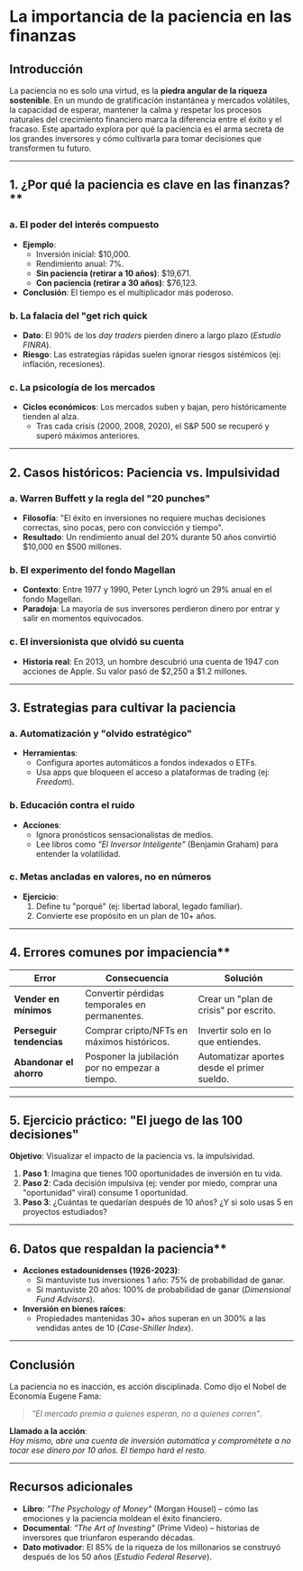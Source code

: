 # La importancia de la paciencia en las finanzas

## Introducción

La paciencia no es solo una virtud, es la **piedra angular de la riqueza sostenible**. En un mundo de gratificación instantánea y mercados volátiles, la capacidad de esperar, mantener la calma y respetar los procesos naturales del crecimiento financiero marca la diferencia entre el éxito y el fracaso. Este apartado explora por qué la paciencia es el arma secreta de los grandes inversores y cómo cultivarla para tomar decisiones que transformen tu futuro.

---

## 1. ¿Por qué la paciencia es clave en las finanzas?**  

### a. El poder del interés compuesto

- **Ejemplo**:  
  - Inversión inicial: $10,000.  
  - Rendimiento anual: 7%.  
  - **Sin paciencia (retirar a 10 años)**: $19,671.  
  - **Con paciencia (retirar a 30 años)**: $76,123.  
- **Conclusión**: El tiempo es el multiplicador más poderoso.  

### b. La falacia del "get rich quick

- **Dato**: El 90% de los *day traders* pierden dinero a largo plazo (*Estudio FINRA*).  
- **Riesgo**: Las estrategias rápidas suelen ignorar riesgos sistémicos (ej: inflación, recesiones).  

### c. La psicología de los mercados

- **Ciclos económicos**: Los mercados suben y bajan, pero históricamente tienden al alza.  
  - Tras cada crisis (2000, 2008, 2020), el S&P 500 se recuperó y superó máximos anteriores.  

---

## 2. Casos históricos: Paciencia vs. Impulsividad

### a. Warren Buffett y la regla del "20 punches"

- **Filosofía**: "El éxito en inversiones no requiere muchas decisiones correctas, sino pocas, pero con convicción y tiempo".  
- **Resultado**: Un rendimiento anual del 20% durante 50 años convirtió $10,000 en $500 millones.  

### b. El experimento del fondo Magellan

- **Contexto**: Entre 1977 y 1990, Peter Lynch logró un 29% anual en el fondo Magellan.  
- **Paradoja**: La mayoría de sus inversores perdieron dinero por entrar y salir en momentos equivocados.  

### c. El inversionista que olvidó su cuenta

- **Historia real**: En 2013, un hombre descubrió una cuenta de 1947 con acciones de Apple. Su valor pasó de $2,250 a $1.2 millones.  

---

## 3. Estrategias para cultivar la paciencia

### a. Automatización y "olvido estratégico"

- **Herramientas**:  
  - Configura aportes automáticos a fondos indexados o ETFs.  
  - Usa apps que bloqueen el acceso a plataformas de trading (ej: *Freedom*).  

### b. Educación contra el ruido

- **Acciones**:  
  - Ignora pronósticos sensacionalistas de medios.  
  - Lee libros como *"El Inversor Inteligente"* (Benjamin Graham) para entender la volatilidad.  

### c. Metas ancladas en valores, no en números

- **Ejercicio**:  
  1. Define tu "porqué" (ej: libertad laboral, legado familiar).  
  2. Convierte ese propósito en un plan de 10+ años.  

---

## 4. Errores comunes por impaciencia**  

| **Error** | **Consecuencia** | **Solución** |  
|-----------|------------------|--------------|  
| **Vender en mínimos**     | Convertir pérdidas temporales en permanentes.     | Crear un "plan de crisis" por escrito. |  
| **Perseguir tendencias** | Comprar cripto/NFTs en máximos históricos.        | Invertir solo en lo que entiendes.     |  
| **Abandonar el ahorro**  | Posponer la jubilación por no empezar a tiempo.   | Automatizar aportes desde el primer sueldo. |  

---

## 5. Ejercicio práctico: "El juego de las 100 decisiones"

**Objetivo**: Visualizar el impacto de la paciencia vs. la impulsividad.  

1. **Paso 1**: Imagina que tienes 100 oportunidades de inversión en tu vida.  
2. **Paso 2**: Cada decisión impulsiva (ej: vender por miedo, comprar una "oportunidad" viral) consume 1 oportunidad.  
3. **Paso 3**: ¿Cuántas te quedarían después de 10 años? ¿Y si solo usas 5 en proyectos estudiados?  

---

## 6. Datos que respaldan la paciencia**  

- **Acciones estadounidenses (1926-2023)**:  
  - Si mantuviste tus inversiones 1 año: 75% de probabilidad de ganar.  
  - Si mantuviste 20 años: 100% de probabilidad de ganar (*Dimensional Fund Advisors*).  
- **Inversión en bienes raíces**:  
  - Propiedades mantenidas 30+ años superan en un 300% a las vendidas antes de 10 (*Case-Shiller Index*).  

---

## Conclusión

La paciencia no es inacción, es acción disciplinada. Como dijo el Nobel de Economía Eugene Fama:  
> *"El mercado premia a quienes esperan, no a quienes corren"*.  

**Llamado a la acción**:  
*Hoy mismo, abre una cuenta de inversión automática y comprométete a no tocar ese dinero por 10 años. El tiempo hará el resto.*  

---

## Recursos adicionales

- **Libro**: *"The Psychology of Money"* (Morgan Housel) – cómo las emociones y la paciencia moldean el éxito financiero.  
- **Documental**: *"The Art of Investing"* (Prime Video) – historias de inversores que triunfaron esperando décadas.  
- **Dato motivador**: El 85% de la riqueza de los millonarios se construyó después de los 50 años (*Estudio Federal Reserve*).  
